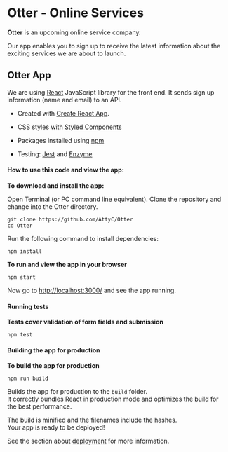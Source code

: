 
# Otter - Online Services

__Otter__  is an upcoming online service company.
  
Our app enables you to sign up to receive the latest information about the exciting services we are about to launch.

## Otter App

We are using [React](https://reactjs.org/) JavaScript library for the front end. It sends sign up information (name and email) to an API.
  
- Created with [Create React App](https://github.com/facebook/create-react-app).

- CSS styles with [Styled Components](https://styled-components.com/)

- Packages installed using [npm](https://www.npmjs.com/)
  
- Testing: [Jest](https://jestjs.io/) and [Enzyme](https://enzymejs.github.io/enzyme/)  

#### How to use this code and view the app:

__To download and install the app:__
  
Open Terminal (or PC command line equivalent). Clone the repository and change into the Otter directory.
```
git clone https://github.com/AttyC/Otter
cd Otter
```
  
Run the following command to install dependencies:  
```
npm install
```  

__To run and view the app in your browser__

```
npm start
```
Now go to [http://localhost:3000/](http://localhost:3000/) and see the app running.

#### Running tests

__Tests cover validation of form fields and submission__
  
```
npm test
```
#### Building the app for production

__To build the app for production__
```
npm run build
```

Builds the app for production to the `build` folder.<br />
It correctly bundles React in production mode and optimizes the build for the best performance.

The build is minified and the filenames include the hashes.<br />
Your app is ready to be deployed!

See the section about [deployment](https://facebook.github.io/create-react-app/docs/deployment) for more information.

